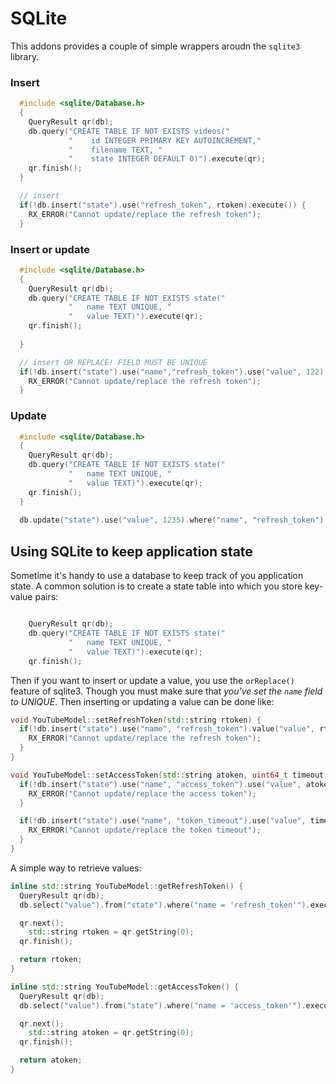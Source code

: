 # SQLite 

This addons provides a couple of simple wrappers aroudn the `sqlite3` library.


### Insert

````c++
  #include <sqlite/Database.h>
  {
    QueryResult qr(db);
    db.query("CREATE TABLE IF NOT EXISTS videos("
             "    id INTEGER PRIMARY KEY AUTOINCREMENT,"
             "    filename TEXT, "
             "    state INTEGER DEFAULT 0)").execute(qr);
    qr.finish();
  }

  // insert
  if(!db.insert("state").use("refresh_token", rtoken).execute()) {
    RX_ERROR("Cannot update/replace the refresh token");
  }

````

### Insert or update
````c++
  #include <sqlite/Database.h>
  {
    QueryResult qr(db);
    db.query("CREATE TABLE IF NOT EXISTS state("
             "   name TEXT UNIQUE, "
             "   value TEXT)").execute(qr);
    qr.finish();
   
  }

  // insert OR REPLACE! FIELD MUST BE UNIQUE
  if(!db.insert("state").use("name","refresh_token").use("value", 122).orReplace().execute()) {
    RX_ERROR("Cannot update/replace the refresh token");
  }

````

### Update
````c++
  #include <sqlite/Database.h>
  {
    QueryResult qr(db);
    db.query("CREATE TABLE IF NOT EXISTS state("
             "   name TEXT UNIQUE, "
             "   value TEXT)").execute(qr);
    qr.finish();
  }
  
  db.update("state").use("value", 1235).where("name", "refresh_token").execute();
````


## Using SQLite to keep application state

Sometime it's handy to use a database to keep track of you application state. A common
solution is to create a state table into which you store key-value pairs:

````c++

    QueryResult qr(db);
    db.query("CREATE TABLE IF NOT EXISTS state("
             "   name TEXT UNIQUE, "
             "   value TEXT)").execute(qr);
    qr.finish();

````

Then if you want to insert or update a value, you use the `orReplace()` feature of
sqlite3. Though you must make sure that *you've set the `name` field to UNIQUE*.
Then inserting or updating a value can be done like:

````c++
void YouTubeModel::setRefreshToken(std::string rtoken) {
  if(!db.insert("state").use("name", "refresh_token").value("value", rtoken).orReplace().execute()) {
    RX_ERROR("Cannot update/replace the refresh token");
  }
}

void YouTubeModel::setAccessToken(std::string atoken, uint64_t timeout) {
  if(!db.insert("state").use("name", "access_token").use("value", atoken).orReplace().execute()) {
    RX_ERROR("Cannot update/replace the access token");
  }

  if(!db.insert("state").use("name", "token_timeout").use("value", timeout).orReplace().execute()) {
    RX_ERROR("Cannot update/replace the token timeout");
  }
}

````

A simple way to retrieve values:
````c++
inline std::string YouTubeModel::getRefreshToken() {
  QueryResult qr(db);
  db.select("value").from("state").where("name = 'refresh_token'").execute(qr);

  qr.next();
    std::string rtoken = qr.getString(0);
  qr.finish();

  return rtoken;
}

inline std::string YouTubeModel::getAccessToken() {
  QueryResult qr(db);
  db.select("value").from("state").where("name = 'access_token'").execute(qr);

  qr.next();
    std::string atoken = qr.getString(0);
  qr.finish();

  return atoken;
}

````